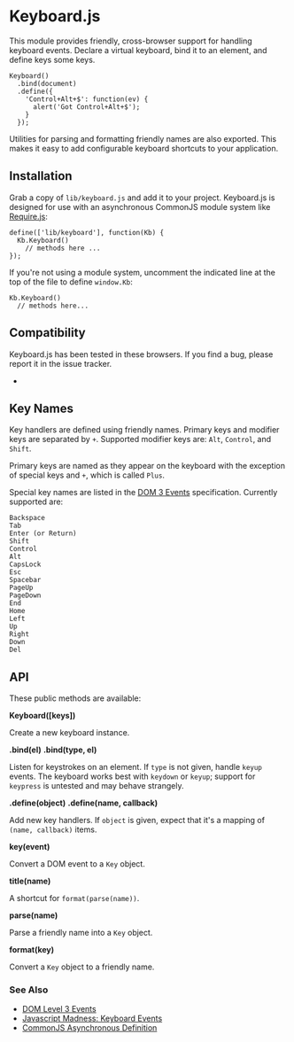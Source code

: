 # Keyboard.js #

This module provides friendly, cross-browser support for handling
keyboard events. Declare a virtual keyboard, bind it to an element,
and define keys some keys.

    Keyboard()
      .bind(document)
      .define({
        'Control+Alt+$': function(ev) {
          alert('Got Control+Alt+$');
        }
      });

Utilities for parsing and formatting friendly names are also
exported. This makes it easy to add configurable keyboard shortcuts to
your application.

## Installation ##

Grab a copy of `lib/keyboard.js` and add it to your project.
Keyboard.js is designed for use with an asynchronous CommonJS module
system like [Require.js][1]:

    define(['lib/keyboard'], function(Kb) {
      Kb.Keyboard()
        // methods here ...
    });

If you're not using a module system, uncomment the indicated line at
the top of the file to define `window.Kb`:

    Kb.Keyboard()
      // methods here...

## Compatibility ##

Keyboard.js has been tested in these browsers. If you find a bug,
please report it in the issue tracker.

+

## Key Names ##

Key handlers are defined using friendly names. Primary keys and
modifier keys are separated by `+`. Supported modifier keys are:
`Alt`, `Control`, and `Shift`.

Primary keys are named as they appear on the keyboard with the
exception of special keys and `+`, which is called `Plus`.

Special key names are listed in the [DOM 3 Events][2]
specification. Currently supported are:

    Backspace
    Tab
    Enter (or Return)
    Shift
    Control
    Alt
    CapsLock
    Esc
    Spacebar
    PageUp
    PageDown
    End
    Home
    Left
    Up
    Right
    Down
    Del

## API ##

These public methods are available:

**Keyboard([keys])**

Create a new keyboard instance.

**.bind(el)**
**.bind(type, el)**

Listen for keystrokes on an element. If `type` is not given, handle
`keyup` events. The keyboard works best with `keydown` or `keyup`;
support for `keypress` is untested and may behave strangely.

**.define(object)**
**.define(name, callback)**

Add new key handlers. If `object` is given, expect that it's a mapping
of `(name, callback)` items.

**key(event)**

Convert a DOM event to a `Key` object.

**title(name)**

A shortcut for `format(parse(name))`.

**parse(name)**

Parse a friendly name into a `Key` object.

**format(key)**

Convert a `Key` object to a friendly name.

### See Also ###

+ [DOM Level 3 Events][2]
+ [Javascript Madness: Keyboard Events][3]
+ [CommonJS Asynchronous Definition][4]

[1]: http://requirejs.org/
[2]: http://www.w3.org/TR/DOM-Level-3-Events/
[3]: http://unixpapa.com/js/key.html
[4]: http://wiki.commonjs.org/wiki/Modules/AsynchronousDefinition
